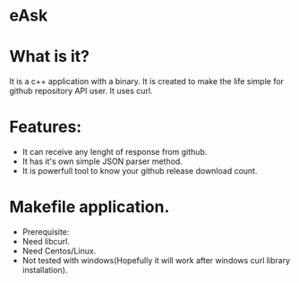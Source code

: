 # eAsk

# What is it?
It is a c++ application with a binary. It is created to make the life simple for github repository API user. It uses curl.

# Features:
* It can receive any lenght of response from github.
* It has it's own simple JSON parser method.
* It is powerfull tool to know your github release download count.

# Makefile application.
* Prerequisite:
* Need libcurl.
* Need Centos/Linux.
* Not tested with windows(Hopefully it will work after windows curl library installation).
